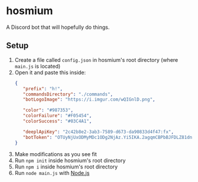 # hosmium

A Discord bot that will hopefully do things.

## Setup

1. Create a file called `config.json` in hosmium's root directory (where `main.js` is located)
2. Open it and paste this inside:
   ```json
   {
      "prefix": "h!",
      "commandsDirectory": "./commands",
      "botLogoImage": "https://i.imgur.com/wQIGnlD.png",

      "color": "#987353",
      "colorFailure": "#F05454",
      "colorSuccess": "#03C4A1",

      "deeplApiKey": "2c42b8e2-3ab3-7589-d673-da90833d4f47:fx",
      "botToken": "OTUyNjUxODMyMDc1ODg2NjAz.Yi5IKA.2agqmCBPbBJFDLZ81dn4jdrtUzk"
   }
   ```
3. Make modifications as you see fit
4. Run `npm init` inside hosmium's root directory
5. Run `npm i` inside hosmium's root directory
6. Run `node main.js` with [Node.js](https://nodejs.org/en/)
